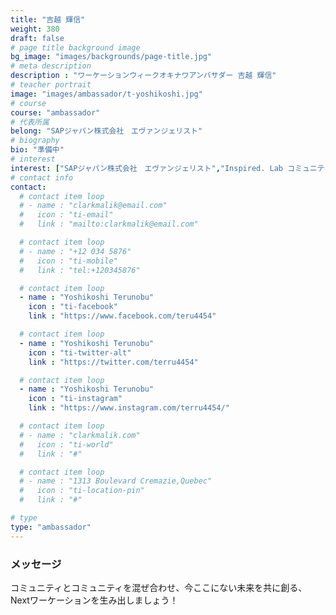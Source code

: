 ```yaml
---
title: "吉越 輝信"
weight: 380
draft: false
# page title background image
bg_image: "images/backgrounds/page-title.jpg"
# meta description
description : "ワーケーションウィークオキナワアンバサダー 吉越 輝信"
# teacher portrait
image: "images/ambassador/t-yoshikoshi.jpg"
# course
course: "ambassador"
# 代表所属
belong: "SAPジャパン株式会社　エヴァンジェリスト"
# biography
bio: "準備中"
# interest
interest: ["SAPジャパン株式会社　エヴァンジェリスト","Inspired. Lab コミュニティマネージャー"]
# contact info
contact:
  # contact item loop
  # - name : "clarkmalik@email.com"
  #   icon : "ti-email"
  #   link : "mailto:clarkmalik@email.com"

  # contact item loop
  # - name : "+12 034 5876"
  #   icon : "ti-mobile"
  #   link : "tel:+120345876"

  # contact item loop
  - name : "Yoshikoshi Terunobu"
    icon : "ti-facebook"
    link : "https://www.facebook.com/teru4454"

  # contact item loop
  - name : "Yoshikoshi Terunobu"
    icon : "ti-twitter-alt"
    link : "https://twitter.com/terru4454"

  # contact item loop
  - name : "Yoshikoshi Terunobu"
    icon : "ti-instagram"
    link : "https://www.instagram.com/terru4454/"

  # contact item loop
  # - name : "clarkmalik.com"
  #   icon : "ti-world"
  #   link : "#"

  # contact item loop
  # - name : "1313 Boulevard Cremazie,Quebec"
  #   icon : "ti-location-pin"
  #   link : "#"

# type
type: "ambassador"
---
```


### メッセージ

コミュニティとコミュニティを混ぜ合わせ、今ここにない未来を共に創る、Nextワーケーションを生み出しましょう！